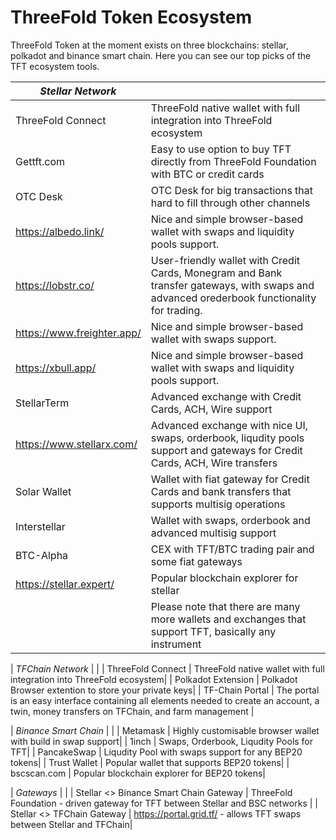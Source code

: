 # ThreeFold Token Ecosystem

ThreeFold Token at the moment exists on three blockchains: stellar, polkadot and binance smart chain.
Here you can see our top picks of the TFT ecosystem tools.

| *Stellar Network* ||
| --------------- | --------------- |
| ThreeFold Connect | ThreeFold native wallet with full integration into ThreeFold ecosystem |
| Gettft.com | Easy to use option to buy TFT directly from ThreeFold Foundation with BTC or credit cards |
| OTC Desk | OTC Desk for big transactions that hard to fill through other channels |
| https://albedo.link/ | Nice and simple browser-based wallet with swaps and liquidity pools support. |
| https://lobstr.co/ | User-friendly wallet with Credit Cards, Monegram and Bank transfer gateways, with swaps and advanced orederbook functionality for trading. |
| https://www.freighter.app/ | Nice and simple browser-based wallet with swaps support.|
| https://xbull.app/ | Nice and simple browser-based wallet with swaps and liquidity pools support.|
| StellarTerm |	Advanced exchange with Credit Cards, ACH, Wire support|
| https://www.stellarx.com/ | Advanced exchange with nice UI, swaps, orderbook, liqudity pools support and gateways for Credit Cards, ACH, Wire transfers|
| Solar Wallet | Wallet with fiat gateway for Credit Cards and bank transfers that supports multisig operations|
| Interstellar | Wallet with swaps, orderbook and advanced multisig support|
| BTC-Alpha | CEX with TFT/BTC trading pair and some fiat gateways|
| https://stellar.expert/ | Popular blockchain explorer for stellar|
| | Please note that there are many more wallets and exchanges that support TFT, basically any instrument|
						
| *TFChain Network* | |
| ThreeFold Connect | ThreeFold native wallet with full integration into ThreeFold ecosystem|
| Polkadot Extension | Polkadot Browser extention to store your private keys|
| TF-Chain Portal | The portal is an easy interface containing all elements needed to create an account, a twin, money transfers on TFChain, and farm management |
						
| *Binance Smart Chain* | |
| Metamask | Highly customisable browser wallet with build in swap support|
| 1inch | Swaps, Orderbook, Liqudity Pools for TFT|
| PancakeSwap | Liqudity Pool with swaps support for  any BEP20 tokens|
| Trust Wallet | Popular wallet that supports BEP20 tokens|
| bscscan.com | Popular blockchain explorer for BEP20 tokens|
						
| *Gateways* | |
| Stellar <> Binance Smart Chain Gateway | ThreeFold Foundation - driven gateway for TFT between Stellar and BSC networks |
| Stellar <> TFChain Gateway | https://portal.grid.tf/ - allows TFT swaps between Stellar and TFChain|
